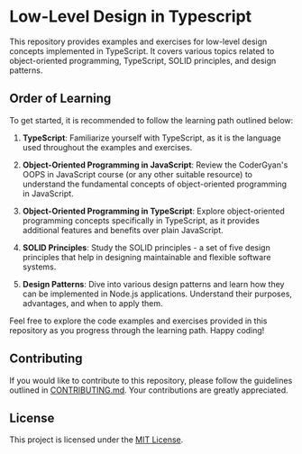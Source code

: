 # Low-Level Design in Typescript

This repository provides examples and exercises for low-level design concepts implemented in TypeScript. It covers various topics related to object-oriented programming, TypeScript, SOLID principles, and design patterns.

## Order of Learning

To get started, it is recommended to follow the learning path outlined below:

1. **TypeScript**: Familiarize yourself with TypeScript, as it is the language used throughout the examples and exercises.

2. **Object-Oriented Programming in JavaScript**: Review the CoderGyan's OOPS in JavaScript course (or any other suitable resource) to understand the fundamental concepts of object-oriented programming in JavaScript.

3. **Object-Oriented Programming in TypeScript**: Explore object-oriented programming concepts specifically in TypeScript, as it provides additional features and benefits over plain JavaScript.

4. **SOLID Principles**: Study the SOLID principles - a set of five design principles that help in designing maintainable and flexible software systems.

5. **Design Patterns**: Dive into various design patterns and learn how they can be implemented in Node.js applications. Understand their purposes, advantages, and when to apply them.

Feel free to explore the code examples and exercises provided in this repository as you progress through the learning path. Happy coding!

## Contributing

If you would like to contribute to this repository, please follow the guidelines outlined in [CONTRIBUTING.md](CONTRIBUTING.md). Your contributions are greatly appreciated.

## License

This project is licensed under the [MIT License](LICENSE).
